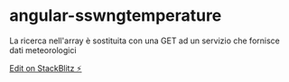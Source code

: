 # angular-sswngtemperature

La ricerca nell'array è sostituita con una GET ad un servizio che fornisce dati meteorologici

[Edit on StackBlitz ⚡️](https://stackblitz.com/edit/angular-sswngtemperature)